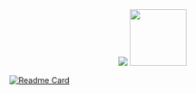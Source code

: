 
<!--
**Crazy-pea4/Crazy-pea4** is a ✨ _special_ ✨ repository because its `README.md` (this file) appears on your GitHub profile.

Here are some ideas to get you started:

- 🔭 I’m currently working on ...
- 🌱 I’m currently learning ...
- 👯 I’m looking to collaborate on ...
- 🤔 I’m looking for help with ...
- 💬 Ask me about ...
- 📫 How to reach me: ...
- 😄 Pronouns: ...
- ⚡ Fun fact: ...
-->

<div align="center">
  <img src="https://github-readme-crazy-pea4.vercel.app/api?username=Crazy-pea4&show_icons=true&theme=radical"></img>
  <img src="https://github-readme-crazy-pea4.vercel.app/api/top-langs/?username=Crazy-pea4&theme=radical" width="100px"></img>
</div>

[![Readme Card](https://github-readme-crazy-pea4.vercel.app/api/pin/?username=Crazy-pea4&repo=study&theme=radical)](https://github.com/Crazy-pea4/study)


